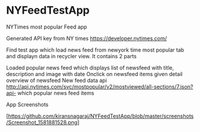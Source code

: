 # NYFeedTestApp
NYTimes most popular Feed app

Generated API key from NY times https://developer.nytimes.com/

Find test app which load news feed from newyork time most popular tab and displayn data in recycler view. It contains 2 parts

Loaded popular news feed which displays list of newsfeed with title, description and image with date
Onclick on newsfeed items given detail overview of newsfeed
New feed data api http://api.nytimes.com/svc/mostpopular/v2/mostviewed/all-sections/7.json?api- which popular news feed items

App Screenshots

[https://github.com/kiransnagaraj/NYFeedTestApp/blob/master/screenshots/Screenshot_1581881528.png]
